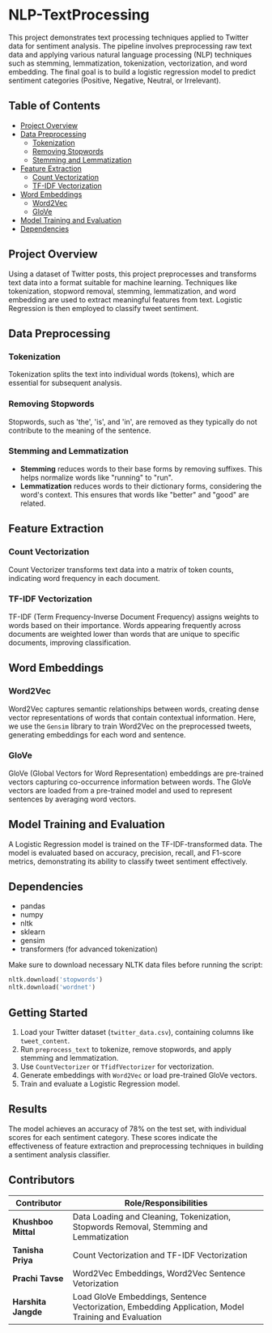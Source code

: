 # NLP-TextProcessing

This project demonstrates text processing techniques applied to Twitter data for sentiment analysis. The pipeline involves preprocessing raw text data and applying various natural language processing (NLP) techniques such as stemming, lemmatization, tokenization, vectorization, and word embedding. The final goal is to build a logistic regression model to predict sentiment categories (Positive, Negative, Neutral, or Irrelevant).

## Table of Contents
- [Project Overview](#project-overview)
- [Data Preprocessing](#data-preprocessing)
  - [Tokenization](#tokenization)
  - [Removing Stopwords](#removing-stopwords)
  - [Stemming and Lemmatization](#stemming-and-lemmatization)
- [Feature Extraction](#feature-extraction)
  - [Count Vectorization](#count-vectorization)
  - [TF-IDF Vectorization](#tf-idf-vectorization)
- [Word Embeddings](#word-embeddings)
  - [Word2Vec](#word2vec)
  - [GloVe](#glove)
- [Model Training and Evaluation](#model-training-and-evaluation)
- [Dependencies](#dependencies)

## Project Overview

Using a dataset of Twitter posts, this project preprocesses and transforms text data into a format suitable for machine learning. Techniques like tokenization, stopword removal, stemming, lemmatization, and word embedding are used to extract meaningful features from text. Logistic Regression is then employed to classify tweet sentiment.

## Data Preprocessing

### Tokenization
Tokenization splits the text into individual words (tokens), which are essential for subsequent analysis.

### Removing Stopwords
Stopwords, such as 'the', 'is', and 'in', are removed as they typically do not contribute to the meaning of the sentence.

### Stemming and Lemmatization
- **Stemming** reduces words to their base forms by removing suffixes. This helps normalize words like "running" to "run".
- **Lemmatization** reduces words to their dictionary forms, considering the word's context. This ensures that words like "better" and "good" are related.

## Feature Extraction

### Count Vectorization
Count Vectorizer transforms text data into a matrix of token counts, indicating word frequency in each document.

### TF-IDF Vectorization
TF-IDF (Term Frequency-Inverse Document Frequency) assigns weights to words based on their importance. Words appearing frequently across documents are weighted lower than words that are unique to specific documents, improving classification.

## Word Embeddings

### Word2Vec
Word2Vec captures semantic relationships between words, creating dense vector representations of words that contain contextual information. Here, we use the `Gensim` library to train Word2Vec on the preprocessed tweets, generating embeddings for each word and sentence.

### GloVe
GloVe (Global Vectors for Word Representation) embeddings are pre-trained vectors capturing co-occurrence information between words. The GloVe vectors are loaded from a pre-trained model and used to represent sentences by averaging word vectors.

## Model Training and Evaluation

A Logistic Regression model is trained on the TF-IDF-transformed data. The model is evaluated based on accuracy, precision, recall, and F1-score metrics, demonstrating its ability to classify tweet sentiment effectively.

## Dependencies

- pandas
- numpy
- nltk
- sklearn
- gensim
- transformers (for advanced tokenization)

Make sure to download necessary NLTK data files before running the script:
```python
nltk.download('stopwords')
nltk.download('wordnet')
```

## Getting Started

1. Load your Twitter dataset (`twitter_data.csv`), containing columns like `tweet_content`.
2. Run `preprocess_text` to tokenize, remove stopwords, and apply stemming and lemmatization.
3. Use `CountVectorizer` or `TfidfVectorizer` for vectorization.
4. Generate embeddings with `Word2Vec` or load pre-trained GloVe vectors.
5. Train and evaluate a Logistic Regression model.

## Results

The model achieves an accuracy of 78% on the test set, with individual scores for each sentiment category. These scores indicate the effectiveness of feature extraction and preprocessing techniques in building a sentiment analysis classifier.


## Contributors

| Contributor      | Role/Responsibilities                                       |
|------------------|-------------------------------------------------------------|
| **Khushboo Mittal**       | Data Loading and Cleaning, Tokenization, Stopwords Removal, Stemming and Lemmatization|
| **Tanisha Priya**                | Count Vectorization and TF-IDF Vectorization|
| **Prachi Tavse**                |Word2Vec Embeddings, Word2Vec Sentence Vetorization|
| **Harshita Jangde**                | Load GloVe Embeddings, Sentence Vectorization, Embedding Application, Model Training and Evaluation|

